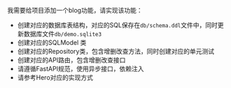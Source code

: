 我需要给项目添加一个blog功能，请实现该功能：

- 创建对应的数据库表结构，对应的SQL保存在`db/schema.ddl`文件中，同时更新数据库文件`db/demo.sqlite3`
- 创建对应的SQLModel 类
- 创建对应的Repository类，包含增删改查方法，同时创建对应的单元测试
- 创建对应的API路由，包含增删改查接口
- 请遵循FastAPI规范，使用异步接口，依赖注入
- 请参考Hero对应的实现方式